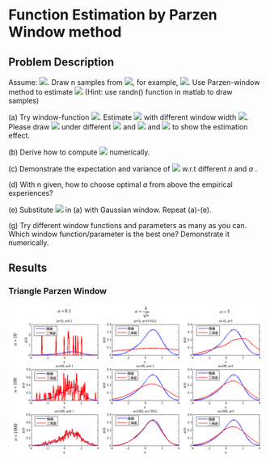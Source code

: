 # Function Estimation by Parzen Window method
## Problem Description

Assume:
<img src="http://latex.codecogs.com/gif.latex?p(x)\sim0.2\mathcal{N}(-1,1)+0.8\mathcal{N}(1,1)"/>. 
Draw n samples from <img src="http://latex.codecogs.com/gif.latex?p(x)"/>, for example, <img src="http://latex.codecogs.com/gif.latex?n=5,10,50,100,\cdots,1000,\cdots,10000"/>. Use Parzen-window method to estimate <img src="http://latex.codecogs.com/gif.latex?p_n(x)\approx\,p(x)"/> (Hint: use randn() function in matlab to draw samples)

(a) Try window-function <img src="http://latex.codecogs.com/gif.latex?P(x)=\left\{\begin{aligned}&\frac{1}{a},-\frac{1}{2}a\leq\,x\leq\frac{1}{2}a\\&0,otherwise.\end{aligned}\right."/>. Estimate <img src="http://latex.codecogs.com/gif.latex?p(x)"/> with different window width <img src="http://latex.codecogs.com/gif.latex?a"/>. Please draw <img src="http://latex.codecogs.com/gif.latex?p_n(x)"/> under different <img src="http://latex.codecogs.com/gif.latex?n"/> and <img src="http://latex.codecogs.com/gif.latex?a"/> and <img src="http://latex.codecogs.com/gif.latex?p(x)"/> to show the estimation effect.

(b) Derive how to compute <img src="http://latex.codecogs.com/gif.latex?\epsilon(p_n)=\int[p_n(x)-p(x)]^2dx"/> numerically.

(c) Demonstrate the expectation and variance of <img src="http://latex.codecogs.com/gif.latex?\epsilon(p_n)"/> w.r.t different $n$ and $a$ .

(d) With n given, how to choose optimal $a$ from above the empirical experiences?

(e) Substitute <img src="http://latex.codecogs.com/gif.latex?h(x)"/> in (a) with Gaussian window. Repeat (a)-(e).

(g) Try different window functions and parameters as many as you can. Which window function/parameter is the best one? Demonstrate it numerically.

## Results
### Triangle Parzen Window
![Triangle](./Tri.png)
